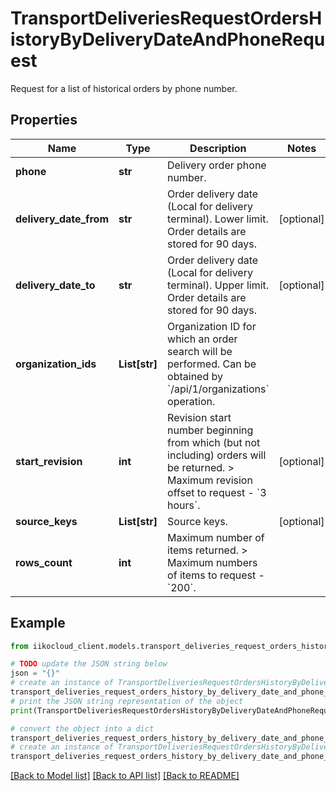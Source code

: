 # TransportDeliveriesRequestOrdersHistoryByDeliveryDateAndPhoneRequest

Request for a list of historical orders by phone number.

## Properties

Name | Type | Description | Notes
------------ | ------------- | ------------- | -------------
**phone** | **str** | Delivery order phone number. | 
**delivery_date_from** | **str** | Order delivery date (Local for delivery terminal). Lower limit.                Order details are stored for 90 days. | [optional] 
**delivery_date_to** | **str** | Order delivery date (Local for delivery terminal). Upper limit.                Order details are stored for 90 days. | [optional] 
**organization_ids** | **List[str]** | Organization ID for which an order search will be performed.                Can be obtained by &#x60;/api/1/organizations&#x60; operation. | 
**start_revision** | **int** | Revision start number beginning from which (but not including) orders will be returned.                &gt; Maximum revision offset to request - &#x60;3 hours&#x60;. | [optional] 
**source_keys** | **List[str]** | Source keys. | [optional] 
**rows_count** | **int** | Maximum number of items returned.                &gt; Maximum numbers of items to request - &#x60;200&#x60;. | 

## Example

```python
from iikocloud_client.models.transport_deliveries_request_orders_history_by_delivery_date_and_phone_request import TransportDeliveriesRequestOrdersHistoryByDeliveryDateAndPhoneRequest

# TODO update the JSON string below
json = "{}"
# create an instance of TransportDeliveriesRequestOrdersHistoryByDeliveryDateAndPhoneRequest from a JSON string
transport_deliveries_request_orders_history_by_delivery_date_and_phone_request_instance = TransportDeliveriesRequestOrdersHistoryByDeliveryDateAndPhoneRequest.from_json(json)
# print the JSON string representation of the object
print(TransportDeliveriesRequestOrdersHistoryByDeliveryDateAndPhoneRequest.to_json())

# convert the object into a dict
transport_deliveries_request_orders_history_by_delivery_date_and_phone_request_dict = transport_deliveries_request_orders_history_by_delivery_date_and_phone_request_instance.to_dict()
# create an instance of TransportDeliveriesRequestOrdersHistoryByDeliveryDateAndPhoneRequest from a dict
transport_deliveries_request_orders_history_by_delivery_date_and_phone_request_from_dict = TransportDeliveriesRequestOrdersHistoryByDeliveryDateAndPhoneRequest.from_dict(transport_deliveries_request_orders_history_by_delivery_date_and_phone_request_dict)
```
[[Back to Model list]](../README.md#documentation-for-models) [[Back to API list]](../README.md#documentation-for-api-endpoints) [[Back to README]](../README.md)


